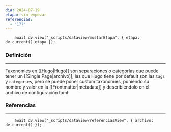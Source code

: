 ```yaml
---
dia: 2024-07-19
etapa: sin-empezar
referencias:
  - "177"
---
```

```dataviewjs
	await dv.view("_scripts/dataview/mostarEtapa", { etapa: dv.current().etapa });
```
### Definición
---
Taxonomies en [[Hugo|Hugo]] son separaciones o categorías que puede tener un [[Single Page|archivo]], las que Hugo tiene por default son las `tags` y `categories`, pero se puede poner custom taxonomies, poniendo su nombre y valor en la [[Frontmatter|metadata]] y describiéndolo en el archivo de configuración toml



### Referencias
---
```dataviewjs
	await dv.view("_scripts/dataview/referenciasView", { archivo: dv.current() });
```